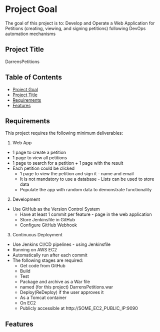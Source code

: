 # Project Goal
The goal of this project is to: Develop and Operate a Web Application for Petitions (creating, viewing, and signing petitions)
following DevOps automation mechanisms

## Project Title
DarrensPetitions

## Table of Contents
- [Project Goal](#project-goal)
- [Project Title](#project-title)
- [Requirements](#requirements)
- [Features](#features)

## Requirements
This project requires the following minimum deliverables:
1. Web App
* 1 page to create a petition
* 1 page to view all petitions
* 1 page to search for a petition + 1 page with the result
* Each petition could be clicked
    * 1 page to view the petition and sign it - name and email
    * It is not mandatory to use a database - Lists can be used to store data
    * Populate the app with random data to demonstrate functionality

2. Development
* Use GitHub as the Version Control System
    * Have at least 1 commit per feature - page in the web application
    * Store Jenkinsfile in GitHub
    * Configure GitHub Webhook

3. Continuous Deployment
* Use Jenkins CI/CD pipelines - using Jenkinsfile
* Running on AWS EC2
* Automatically run after each commit
* The following stages are required:
    *  Get code from GitHub
    *  Build
    *  Test
    *  Package and archive as a War file
    * named (for this project) DarrensPetitions.war
    * Deploy(ReDeploy) if the user approves it
    * As a Tomcat container
    * On EC2
    * Publicly accessible at http://SOME_EC2_PUBLIC_IP:9090

## Features
